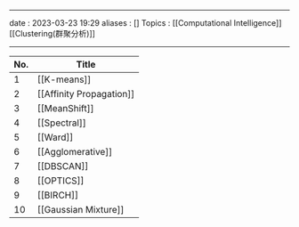 ___
date : 2023-03-23 19:29
aliases : []
Topics : [[Computational Intelligence]] [[Clustering(群聚分析)]]
___

| No. | Title                    |
| --- | ------------------------ |
| 1   | [[K-means]]              |
| 2   | [[Affinity Propagation]] |
| 3   | [[MeanShift]]            |
| 4   | [[Spectral]]             |
| 5   | [[Ward]]                 |
| 6   | [[Agglomerative]]        |
| 7   | [[DBSCAN]]               |
| 8   | [[OPTICS]]               |
| 9   | [[BIRCH]]                |
| 10  | [[Gaussian Mixture]]     |

